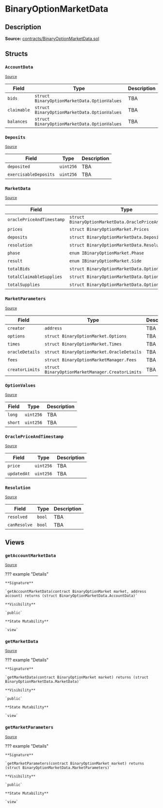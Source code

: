 # BinaryOptionMarketData

## Description

**Source:** [contracts/BinaryOptionMarketData.sol](https://github.com/Synthetixio/synthetix/tree/v2.36.0/contracts/BinaryOptionMarketData.sol)

## Structs

### `AccountData`

<sub>[Source](https://github.com/Synthetixio/synthetix/tree/v2.36.0/contracts/BinaryOptionMarketData.sol#L54)</sub>

| Field       | Type                                         | Description |
| ----------- | -------------------------------------------- | ----------- |
| `bids`      | `struct BinaryOptionMarketData.OptionValues` | TBA         |
| `claimable` | `struct BinaryOptionMarketData.OptionValues` | TBA         |
| `balances`  | `struct BinaryOptionMarketData.OptionValues` | TBA         |

### `Deposits`

<sub>[Source](https://github.com/Synthetixio/synthetix/tree/v2.36.0/contracts/BinaryOptionMarketData.sol#L17)</sub>

| Field                 | Type      | Description |
| --------------------- | --------- | ----------- |
| `deposited`           | `uint256` | TBA         |
| `exercisableDeposits` | `uint256` | TBA         |

### `MarketData`

<sub>[Source](https://github.com/Synthetixio/synthetix/tree/v2.36.0/contracts/BinaryOptionMarketData.sol#L42)</sub>

| Field                     | Type                                                    | Description |
| ------------------------- | ------------------------------------------------------- | ----------- |
| `oraclePriceAndTimestamp` | `struct BinaryOptionMarketData.OraclePriceAndTimestamp` | TBA         |
| `prices`                  | `struct BinaryOptionMarket.Prices`                      | TBA         |
| `deposits`                | `struct BinaryOptionMarketData.Deposits`                | TBA         |
| `resolution`              | `struct BinaryOptionMarketData.Resolution`              | TBA         |
| `phase`                   | `enum IBinaryOptionMarket.Phase`                        | TBA         |
| `result`                  | `enum IBinaryOptionMarket.Side`                         | TBA         |
| `totalBids`               | `struct BinaryOptionMarketData.OptionValues`            | TBA         |
| `totalClaimableSupplies`  | `struct BinaryOptionMarketData.OptionValues`            | TBA         |
| `totalSupplies`           | `struct BinaryOptionMarketData.OptionValues`            | TBA         |

### `MarketParameters`

<sub>[Source](https://github.com/Synthetixio/synthetix/tree/v2.36.0/contracts/BinaryOptionMarketData.sol#L33)</sub>

| Field           | Type                                             | Description |
| --------------- | ------------------------------------------------ | ----------- |
| `creator`       | `address`                                        | TBA         |
| `options`       | `struct BinaryOptionMarket.Options`              | TBA         |
| `times`         | `struct BinaryOptionMarket.Times`                | TBA         |
| `oracleDetails` | `struct BinaryOptionMarket.OracleDetails`        | TBA         |
| `fees`          | `struct BinaryOptionMarketManager.Fees`          | TBA         |
| `creatorLimits` | `struct BinaryOptionMarketManager.CreatorLimits` | TBA         |

### `OptionValues`

<sub>[Source](https://github.com/Synthetixio/synthetix/tree/v2.36.0/contracts/BinaryOptionMarketData.sol#L12)</sub>

| Field   | Type      | Description |
| ------- | --------- | ----------- |
| `long`  | `uint256` | TBA         |
| `short` | `uint256` | TBA         |

### `OraclePriceAndTimestamp`

<sub>[Source](https://github.com/Synthetixio/synthetix/tree/v2.36.0/contracts/BinaryOptionMarketData.sol#L27)</sub>

| Field       | Type      | Description |
| ----------- | --------- | ----------- |
| `price`     | `uint256` | TBA         |
| `updatedAt` | `uint256` | TBA         |

### `Resolution`

<sub>[Source](https://github.com/Synthetixio/synthetix/tree/v2.36.0/contracts/BinaryOptionMarketData.sol#L22)</sub>

| Field        | Type   | Description |
| ------------ | ------ | ----------- |
| `resolved`   | `bool` | TBA         |
| `canResolve` | `bool` | TBA         |

## Views

### `getAccountMarketData`

<sub>[Source](https://github.com/Synthetixio/synthetix/tree/v2.36.0/contracts/BinaryOptionMarketData.sol#L102)</sub>

??? example "Details"

    **Signature**

    `getAccountMarketData(contract BinaryOptionMarket market, address account) returns (struct BinaryOptionMarketData.AccountData)`

    **Visibility**

    `public`

    **State Mutability**

    `view`

### `getMarketData`

<sub>[Source](https://github.com/Synthetixio/synthetix/tree/v2.36.0/contracts/BinaryOptionMarketData.sol#L81)</sub>

??? example "Details"

    **Signature**

    `getMarketData(contract BinaryOptionMarket market) returns (struct BinaryOptionMarketData.MarketData)`

    **Visibility**

    `public`

    **State Mutability**

    `view`

### `getMarketParameters`

<sub>[Source](https://github.com/Synthetixio/synthetix/tree/v2.36.0/contracts/BinaryOptionMarketData.sol#L60)</sub>

??? example "Details"

    **Signature**

    `getMarketParameters(contract BinaryOptionMarket market) returns (struct BinaryOptionMarketData.MarketParameters)`

    **Visibility**

    `public`

    **State Mutability**

    `view`
